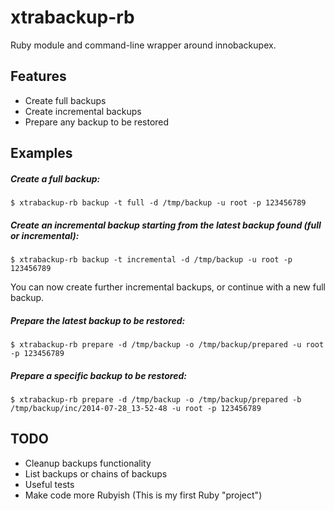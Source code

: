 # xtrabackup-rb

Ruby module and command-line wrapper around innobackupex.

## Features
 - Create full backups
 - Create incremental backups
 - Prepare any backup to be restored
 
## Examples

##### Create a full backup:
    $ xtrabackup-rb backup -t full -d /tmp/backup -u root -p 123456789
 
##### Create an incremental backup starting from the latest backup found (full or incremental):
    $ xtrabackup-rb backup -t incremental -d /tmp/backup -u root -p 123456789 
You can now create further incremental backups, or continue with a new full backup.

##### Prepare the latest backup to be restored:
    $ xtrabackup-rb prepare -d /tmp/backup -o /tmp/backup/prepared -u root -p 123456789

##### Prepare a specific backup to be restored:
    $ xtrabackup-rb prepare -d /tmp/backup -o /tmp/backup/prepared -b /tmp/backup/inc/2014-07-28_13-52-48 -u root -p 123456789 
 
## TODO
 - Cleanup backups functionality
 - List backups or chains of backups
 - Useful tests
 - Make code more Rubyish (This is my first Ruby "project")